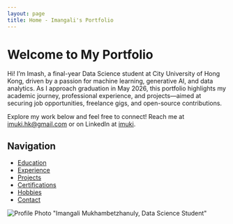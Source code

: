 ```yaml
---
layout: page
title: Home - Imangali's Portfolio
---
```


# Welcome to My Portfolio

Hi! I’m Imash, a final-year Data Science student at City University of Hong Kong, driven by a passion for machine learning, generative AI, and data analytics. As I approach graduation in May 2026, this portfolio highlights my academic journey, professional experience, and projects—aimed at securing job opportunities, freelance gigs, and open-source contributions.

Explore my work below and feel free to connect! Reach me at imuki.hk@gmail.com or on LinkedIn at [imuki](https://linkedin.com/in/imuki).

## Navigation
- [Education](/education)
- [Experience](/experience)
- [Projects](/projects)
- [Certifications](/certifications)
- [Hobbies](/hobbies)
- [Contact](mailto:imuki.hk@gmail.com)

![Profile Photo](assets/images/profile.jpg) "Imangali Mukhambetzhanuly, Data Science Student"